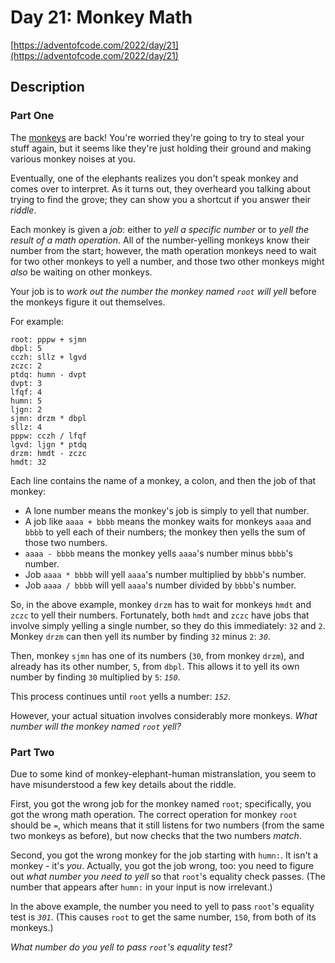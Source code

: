# Day 21: Monkey Math

[https://adventofcode.com/2022/day/21](https://adventofcode.com/2022/day/21)

## Description

### Part One

The [monkeys](https://adventofcode.com/2022/day/11) are back! You're worried they're going to try to steal your stuff
again, but it seems like they're just holding their ground and making various monkey noises at you.

Eventually, one of the elephants realizes you don't speak monkey and comes over to interpret. As it turns out, they
overheard you talking about trying to find the grove; they can show you a shortcut if you answer their _riddle_.

Each monkey is given a _job_: either to _yell a specific number_ or to _yell the result of a math operation_. All of the
number-yelling monkeys know their number from the start; however, the math operation monkeys need to wait for two other
monkeys to yell a number, and those two other monkeys might _also_ be waiting on other monkeys.

Your job is to _work out the number the monkey named `root` will yell_ before the monkeys figure it out themselves.

For example:

    root: pppw + sjmn
    dbpl: 5
    cczh: sllz + lgvd
    zczc: 2
    ptdq: humn - dvpt
    dvpt: 3
    lfqf: 4
    humn: 5
    ljgn: 2
    sjmn: drzm * dbpl
    sllz: 4
    pppw: cczh / lfqf
    lgvd: ljgn * ptdq
    drzm: hmdt - zczc
    hmdt: 32

Each line contains the name of a monkey, a colon, and then the job of that monkey:

- A lone number means the monkey's job is simply to yell that number.
- A job like `aaaa + bbbb` means the monkey waits for monkeys `aaaa` and `bbbb` to yell each of their numbers; the
  monkey then yells the sum of those two numbers.
- `aaaa - bbbb` means the monkey yells `aaaa`'s number minus `bbbb`'s number.
- Job `aaaa * bbbb` will yell `aaaa`'s number multiplied by `bbbb`'s number.
- Job `aaaa / bbbb` will yell `aaaa`'s number divided by `bbbb`'s number.

So, in the above example, monkey `drzm` has to wait for monkeys `hmdt` and `zczc` to yell their numbers. Fortunately,
both `hmdt` and `zczc` have jobs that involve simply yelling a single number, so they do this immediately: `32` and `2`.
Monkey `drzm` can then yell its number by finding `32` minus `2`: _`30`_.

Then, monkey `sjmn` has one of its numbers (`30`, from monkey `drzm`), and already has its other number, `5`, from
`dbpl`. This allows it to yell its own number by finding `30` multiplied by `5`: _`150`_.

This process continues until `root` yells a number: _`152`_.

However, your actual situation involves
<span title="Advent of Code 2022: Now With Considerably More Monkeys">considerably more monkeys</span>. _What number
will the monkey named `root` yell?_

### Part Two

Due to some kind of monkey-elephant-human mistranslation, you seem to have misunderstood a few key details about the
riddle.

First, you got the wrong job for the monkey named `root`; specifically, you got the wrong math operation. The correct
operation for monkey `root` should be `=`, which means that it still listens for two numbers (from the same two monkeys
as before), but now checks that the two numbers _match_.

Second, you got the wrong monkey for the job starting with `humn:`. It isn't a monkey - it's _you_. Actually, you got
the job wrong, too: you need to figure out _what number you need to yell_ so that `root`'s equality check passes. (The
number that appears after `humn:` in your input is now irrelevant.)

In the above example, the number you need to yell to pass `root`'s equality test is _`301`_. (This causes `root` to get
the same number, `150`, from both of its monkeys.)

_What number do you yell to pass `root`'s equality test?_
